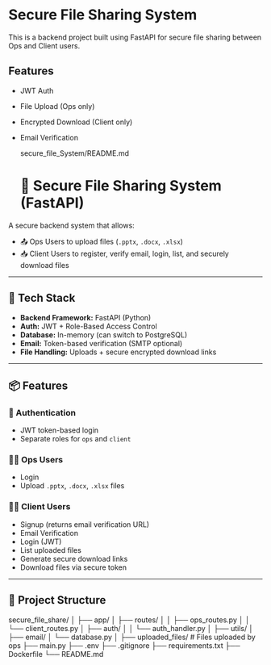 # Secure File Sharing System

This is a backend project built using FastAPI for secure file sharing between Ops and Client users.

## Features

- JWT Auth
- File Upload (Ops only)
- Encrypted Download (Client only)
- Email Verification

  secure_file_System/README.md

  # 📁 Secure File Sharing System (FastAPI)

A secure backend system that allows:

- 📤 Ops Users to upload files (`.pptx`, `.docx`, `.xlsx`)
- 📥 Client Users to register, verify email, login, list, and securely download files

---

## 🚀 Tech Stack

- **Backend Framework:** FastAPI (Python)
- **Auth:** JWT + Role-Based Access Control
- **Database:** In-memory (can switch to PostgreSQL)
- **Email:** Token-based verification (SMTP optional)
- **File Handling:** Uploads + secure encrypted download links

---

## 📦 Features

### 🔐 Authentication

- JWT token-based login
- Separate roles for `ops` and `client`

### 🧑‍💼 Ops Users

- Login
- Upload `.pptx`, `.docx`, `.xlsx` files

### 🧑‍💻 Client Users

- Signup (returns email verification URL)
- Email Verification
- Login (JWT)
- List uploaded files
- Generate secure download links
- Download files via secure token

---

## 📂 Project Structure

secure_file_share/
│
├── app/
│ ├── routes/
│ │ ├── ops_routes.py
│ │ └── client_routes.py
│ ├── auth/
│ │ └── auth_handler.py
│ ├── utils/
│ ├── email/
│ └── database.py
│
├── uploaded_files/ # Files uploaded by ops
├── main.py
├── .env
├── .gitignore
├── requirements.txt
├── Dockerfile
└── README.md
